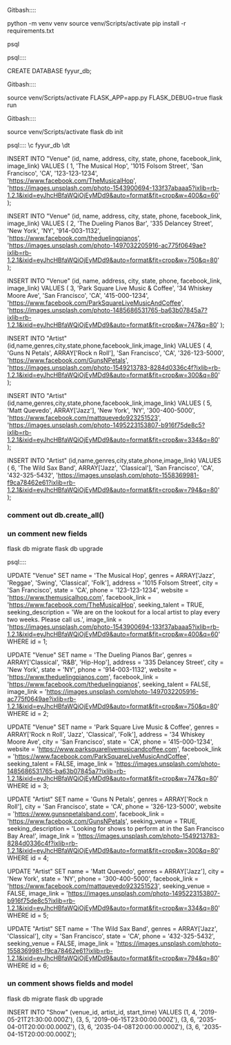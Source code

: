 Gitbash::::

python -m venv venv
source venv/Scripts/activate
pip install -r requirements.txt

psql


psql::::

CREATE DATABASE fyyur_db;


Gitbash::::

source venv/Scripts/activate
FLASK_APP=app.py FLASK_DEBUG=true flask run


Gitbash::::

source venv/Scripts/activate
flask db init

psql::::
\c fyyur_db
\dt

INSERT INTO "Venue" (id, name,  address, city, state, phone, facebook_link, image_link)
VALUES (
    1, 
    'The Musical Hop', 
    '1015 Folsom Street', 
    'San Francisco', 
    'CA', 
    '123-123-1234', 
    'https://www.facebook.com/TheMusicalHop', 
    'https://images.unsplash.com/photo-1543900694-133f37abaaa5?ixlib=rb-1.2.1&ixid=eyJhcHBfaWQiOjEyMDd9&auto=format&fit=crop&w=400&q=60'
);

INSERT INTO "Venue" (id, name,  address, city, state, phone, facebook_link,  image_link)
VALUES (
    2, 
    'The Dueling Pianos Bar', 
    '335 Delancey Street', 
    'New York', 
    'NY', 
    '914-003-1132', 
    'https://www.facebook.com/theduelingpianos', 
    'https://images.unsplash.com/photo-1497032205916-ac775f0649ae?ixlib=rb-1.2.1&ixid=eyJhcHBfaWQiOjEyMDd9&auto=format&fit=crop&w=750&q=80'
);

INSERT INTO "Venue" (id, name,  address, city, state, phone, facebook_link,  image_link)
VALUES (
    3, 
    'Park Square Live Music & Coffee', 
    '34 Whiskey Moore Ave', 
    'San Francisco', 
    'CA', 
    '415-000-1234', 
    'https://www.facebook.com/ParkSquareLiveMusicAndCoffee', 
    'https://images.unsplash.com/photo-1485686531765-ba63b07845a7?ixlib=rb-1.2.1&ixid=eyJhcHBfaWQiOjEyMDd9&auto=format&fit=crop&w=747&q=80'
);

INSERT INTO "Artist" (id,name,genres,city,state,phone,facebook_link,image_link)
VALUES (
    4, 
    'Guns N Petals', 
    ARRAY['Rock n Roll'], 
    'San Francisco', 
    'CA', 
    '326-123-5000', 
    'https://www.facebook.com/GunsNPetals', 
    'https://images.unsplash.com/photo-1549213783-8284d0336c4f?ixlib=rb-1.2.1&ixid=eyJhcHBfaWQiOjEyMDd9&auto=format&fit=crop&w=300&q=80'
);

INSERT INTO "Artist" (id,name,genres,city,state,phone,facebook_link,image_link)
VALUES (
    5, 
    'Matt Quevedo', 
    ARRAY['Jazz'], 
    'New York', 
    'NY', 
    '300-400-5000', 
    'https://www.facebook.com/mattquevedo923251523', 
    'https://images.unsplash.com/photo-1495223153807-b916f75de8c5?ixlib=rb-1.2.1&ixid=eyJhcHBfaWQiOjEyMDd9&auto=format&fit=crop&w=334&q=80'
);

INSERT INTO "Artist" (id,name,genres,city,state,phone,image_link)
VALUES (
    6, 
    'The Wild Sax Band', 
    ARRAY['Jazz', 'Classical'], 
    'San Francisco', 
    'CA', 
    '432-325-5432', 
    'https://images.unsplash.com/photo-1558369981-f9ca78462e61?ixlib=rb-1.2.1&ixid=eyJhcHBfaWQiOjEyMDd9&auto=format&fit=crop&w=794&q=80'
);



### comment out db.create_all()
### un comment new fields

flask db migrate
flask db upgrade


psql::::

UPDATE "Venue"
SET
    name = 'The Musical Hop',
    genres = ARRAY['Jazz', 'Reggae', 'Swing', 'Classical', 'Folk'],
    address = '1015 Folsom Street',
    city = 'San Francisco',
    state = 'CA',
    phone = '123-123-1234',
    website = 'https://www.themusicalhop.com',
    facebook_link = 'https://www.facebook.com/TheMusicalHop',
    seeking_talent = TRUE,
    seeking_description = 'We are on the lookout for a local artist to play every two weeks. Please call us.',
    image_link = 'https://images.unsplash.com/photo-1543900694-133f37abaaa5?ixlib=rb-1.2.1&ixid=eyJhcHBfaWQiOjEyMDd9&auto=format&fit=crop&w=400&q=60'
WHERE
    id = 1;

UPDATE "Venue"
SET
    name = 'The Dueling Pianos Bar',
    genres = ARRAY['Classical', 'R&B', 'Hip-Hop'],
    address = '335 Delancey Street',
    city = 'New York',
    state = 'NY',
    phone = '914-003-1132',
    website = 'https://www.theduelingpianos.com',
    facebook_link = 'https://www.facebook.com/theduelingpianos',
    seeking_talent = FALSE,
    image_link = 'https://images.unsplash.com/photo-1497032205916-ac775f0649ae?ixlib=rb-1.2.1&ixid=eyJhcHBfaWQiOjEyMDd9&auto=format&fit=crop&w=750&q=80'
WHERE
    id = 2;

UPDATE "Venue"
SET
    name = 'Park Square Live Music & Coffee',
    genres = ARRAY['Rock n Roll', 'Jazz', 'Classical', 'Folk'],
    address = '34 Whiskey Moore Ave',
    city = 'San Francisco',
    state = 'CA',
    phone = '415-000-1234',
    website = 'https://www.parksquarelivemusicandcoffee.com',
    facebook_link = 'https://www.facebook.com/ParkSquareLiveMusicAndCoffee',
    seeking_talent = FALSE,
    image_link = 'https://images.unsplash.com/photo-1485686531765-ba63b07845a7?ixlib=rb-1.2.1&ixid=eyJhcHBfaWQiOjEyMDd9&auto=format&fit=crop&w=747&q=80'
WHERE
    id = 3;



UPDATE "Artist"
SET
    name = 'Guns N Petals',
    genres = ARRAY['Rock n Roll'],
    city = 'San Francisco',
    state = 'CA',
    phone = '326-123-5000',
    website = 'https://www.gunsnpetalsband.com',
    facebook_link = 'https://www.facebook.com/GunsNPetals',
    seeking_venue = TRUE,
    seeking_description = 'Looking for shows to perform at in the San Francisco Bay Area!',
    image_link = 'https://images.unsplash.com/photo-1549213783-8284d0336c4f?ixlib=rb-1.2.1&ixid=eyJhcHBfaWQiOjEyMDd9&auto=format&fit=crop&w=300&q=80'
WHERE
    id = 4;

UPDATE "Artist"
SET
    name = 'Matt Quevedo',
    genres = ARRAY['Jazz'],
    city = 'New York',
    state = 'NY',
    phone = '300-400-5000',
    facebook_link = 'https://www.facebook.com/mattquevedo923251523',
    seeking_venue = FALSE,
    image_link = 'https://images.unsplash.com/photo-1495223153807-b916f75de8c5?ixlib=rb-1.2.1&ixid=eyJhcHBfaWQiOjEyMDd9&auto=format&fit=crop&w=334&q=80'
WHERE
    id = 5;

UPDATE "Artist"
SET
    name = 'The Wild Sax Band',
    genres = ARRAY['Jazz', 'Classical'],
    city = 'San Francisco',
    state = 'CA',
    phone = '432-325-5432',
    seeking_venue = FALSE,
    image_link = 'https://images.unsplash.com/photo-1558369981-f9ca78462e61?ixlib=rb-1.2.1&ixid=eyJhcHBfaWQiOjEyMDd9&auto=format&fit=crop&w=794&q=80'
WHERE
    id = 6;





### un comment shows fields and model

flask db migrate
flask db upgrade





INSERT INTO "Show" (venue_id, artist_id, start_time)
VALUES
    (1, 4, '2019-05-21T21:30:00.000Z'),
    (3, 5, '2019-06-15T23:00:00.000Z'),
    (3, 6, '2035-04-01T20:00:00.000Z'),
    (3, 6, '2035-04-08T20:00:00.000Z'),
    (3, 6, '2035-04-15T20:00:00.000Z');


